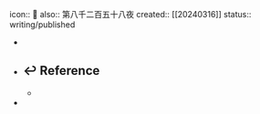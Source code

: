 icon:: 📝
also:: 第八千二百五十八夜
created:: [[20240316]]
status:: writing/published

-
- ## ↩ Reference
  -
-